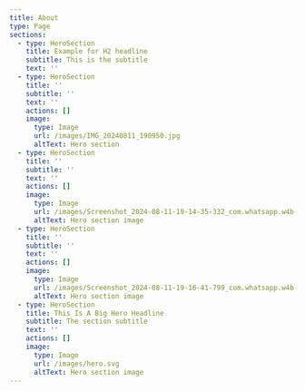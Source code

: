```yaml
---
title: About
type: Page
sections:
  - type: HeroSection
    title: Example for H2 headline
    subtitle: This is the subtitle
    text: ''
  - type: HeroSection
    title: ''
    subtitle: ''
    text: ''
    actions: []
    image:
      type: Image
      url: /images/IMG_20240811_190950.jpg
      altText: Hero section
  - type: HeroSection
    title: ''
    subtitle: ''
    text: ''
    actions: []
    image:
      type: Image
      url: /images/Screenshot_2024-08-11-19-14-35-332_com.whatsapp.w4b-edit.jpg
      altText: Hero section image
  - type: HeroSection
    title: ''
    subtitle: ''
    text: ''
    actions: []
    image:
      type: Image
      url: /images/Screenshot_2024-08-11-19-16-41-799_com.whatsapp.w4b-edit.jpg
      altText: Hero section image
  - type: HeroSection
    title: This Is A Big Hero Headline
    subtitle: The section subtitle
    text: ''
    actions: []
    image:
      type: Image
      url: /images/hero.svg
      altText: Hero section image
---
```


